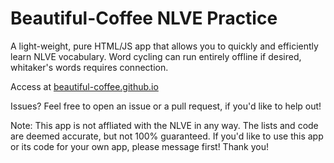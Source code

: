 # Beautiful-Coffee NLVE Practice




A light-weight, pure HTML/JS app that allows you to quickly and efficiently learn NLVE vocabulary.
Word cycling can run entirely offline if desired, whitaker's words requires connection.

Access at [beautiful-coffee.github.io](url)

Issues? Feel free to open an issue or a pull request, if you'd like to help out!

Note:
This app is not affliated with the NLVE in any way. The lists and code are deemed accurate, but not 100% guaranteed.
If you'd like to use this app or its code for your own app, please message first! Thank you!
